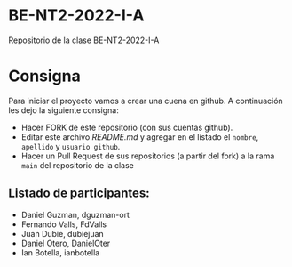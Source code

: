 # BE-NT2-2022-I-A
Repositorio de la clase BE-NT2-2022-I-A


# Consigna

Para iniciar el proyecto vamos a crear una cuena en github. A continuación les dejo la siguiente consigna:

- Hacer FORK de este repositorio (con sus cuentas github).
- Editar este archivo *README.md* y agregar en el listado el `nombre`, `apellido` y `usuario github`.
- Hacer un Pull Request de sus repositorios (a partir del fork) a la rama `main` del repositorio de la clase

## Listado de participantes:

- Daniel Guzman, dguzman-ort
- Fernando Valls, FdValls 
- Juan Dubie, dubiejuan
- Daniel Otero, DanielOter
- Ian Botella, ianbotella